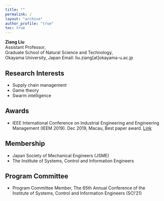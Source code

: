 ```yaml
---
title: ""
permalink: /
layout: "archive"
author_profile: "true"
toc: true
---
```


__Ziang Liu__  
Assistant Professor,   
Graduate School of Natural Science and Technology,   
Okayama University, Japan
Email: liu.ziang[at]okayama-u.ac.jp   

## Research Interests
- Supply chain management
- Game theory
- Swarm intelligence

## Awards
- IEEE International Conference on Industrial Engineering and Engineering Management (IEEM 2019). Dec 2019, Macau, Best paper award. [Link](http://ieem2019.org/public.asp?page=Awards.htm)

## Membership
- Japan Society of Mechanical Engineers (JSME)
- The Institute of Systems, Control and Information Engineers

## Program Committee
- Program Committee Member, The 65th Annual Conference of the Institute of Systems, Control and Information Engineers (SCI’21)